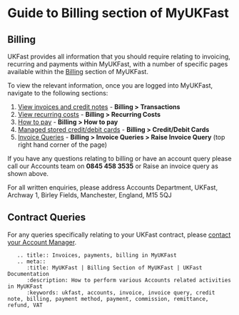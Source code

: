 # Guide to Billing section of MyUKFast



## Billing
UKFast provides all information that you should require relating to invoicing, recurring and payments within MyUKFast, with a number of specific pages available within the [Billing](https://my.ukfast.co.uk/billing/accountsview.php) section of MyUKFast.

To view the relevant information, once you are logged into MyUKFast, navigate to the following sections:

1. [View invoices and credit notes](https://my.ukfast.co.uk/billing/accountsview.php) - **Billing > Transactions**
2. [View recurring costs](https://my.ukfast.co.uk/billing/recurringcosts.php) - **Billing > Recurring Costs**
3. [How to pay](https://my.ukfast.co.uk/billing/how-to-pay) - **Billing > How to pay**
4. [Managed stored credit/debit cards](https://my.ukfast.co.uk/billing/cards/index.php) - **Billing > Credit/Debit Cards**
5. [Invoice Queries](https://my.ukfast.co.uk/billing/invoice-queries) - **Billing > Invoice Queries > Raise Invoice Query** (top right hand corner of the page)

If you have any questions relating to billing or have an account query please call our Accounts team on **0845 458 3535** or Raise an invoice query as shown above.

For all written enquiries, please address Accounts Department, UKFast, Archway 1, Birley Fields, Manchester, England, M15 5QJ

## Contract Queries
For any queries specifically relating to your UKFast contract, please [contact your Account Manager](account-manager).

```eval_rst
   .. title:: Invoices, payments, billing in MyUKFast
   .. meta::
      :title: MyUKFast | Billing Section of MyUKFast | UKFast Documentation
      :description: How to perform various Accounts related activities in MyUKFast
      :keywords: ukfast, accounts, invoice, invoice query, credit note, billing, payment method, payment, commission, remittance, refund, VAT
```
